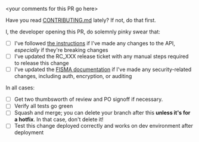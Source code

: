 \<your comments for this PR go here\>

Have you read [CONTRIBUTING.md](https://github.com/DataBiosphere/bond/blob/develop/CONTRIBUTING.md) lately? If not, do that first.

I, the developer opening this PR, do solemnly pinky swear that:

- [ ] I've followed [the instructions](https://github.com/DataBiosphere/bond/blob/develop/CONTRIBUTING.md#api-changes) if I've made any changes to the API, _especially_ if they're breaking changes
- [ ] I've updated the RC_XXX release ticket with any manual steps required to release this change
- [ ] I've updated the [FISMA documentation](https://github.com/DataBiosphere/bond/blob/develop/CONTRIBUTING.md#fisma-documentation-changes) if I've made any security-related changes, including auth, encryption, or auditing

In all cases:

- [ ] Get two thumbsworth of review and PO signoff if necessary. 
- [ ] Verify all tests go green
- [ ] Squash and merge; you can delete your branch after this **unless it's for a hotfix**. In that case, don't delete it!
- [ ] Test this change deployed correctly and works on dev environment after deployment
